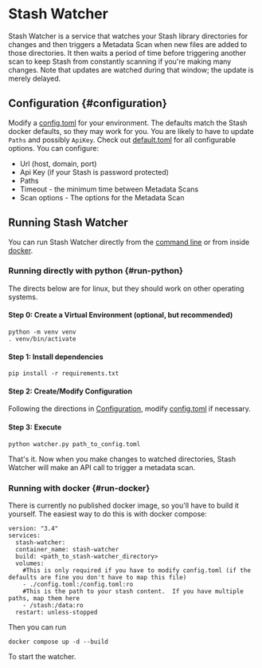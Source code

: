 # Stash Watcher
Stash Watcher is a service that watches your Stash library directories for changes and then triggers a Metadata Scan when new files are added to those directories.  It then waits a period of time before triggering another scan to keep Stash from constantly scanning if you're making many changes.  Note that updates are watched during that window; the update is merely delayed.

## Configuration {#configuration}
Modify a [config.toml](config.toml) for your environment.  The defaults match the Stash docker defaults, so they may work for you.  You are likely to have to update `Paths` and possibly `ApiKey`.  Check out [default.toml](default.toml) for all configurable options.  You can configure:
* Url (host, domain, port)
* Api Key (if your Stash is password protected)
* Paths
* Timeout - the minimum time between Metadata Scans
* Scan options - The options for the Metadata Scan

## Running Stash Watcher
You can run Stash Watcher directly from the [command line](#run-python) or from inside [docker](#run-docker).  

### Running directly with python {#run-python}
The directs below are for linux, but they should work on other operating systems.
#### Step 0: Create a Virtual Environment (optional, but recommended)
```
python -m venv venv
. venv/bin/activate
```
#### Step 1: Install dependencies
```
pip install -r requirements.txt
```
#### Step 2: Create/Modify Configuration
Following the directions in [Configuration](#configuration), modify [config.toml](config.toml) if necessary.

#### Step 3: Execute 
```
python watcher.py path_to_config.toml
```
That's it.  Now when you make changes to watched directories, Stash Watcher will make an API call to trigger a metadata scan.

### Running with docker {#run-docker}
There is currently no published docker image, so you'll have to build it yourself.  The easiest way to do this is with docker compose:
```
version: "3.4"
services:
  stash-watcher:
  container_name: stash-watcher
  build: <path_to_stash-watcher_directory>
  volumes:
    #This is only required if you have to modify config.toml (if the defaults are fine you don't have to map this file)
    - ./config.toml:/config.toml:ro
    #This is the path to your stash content.  If you have multiple paths, map them here
    - /stash:/data:ro
  restart: unless-stopped
```

Then you can run
```
docker compose up -d --build
```
To start the watcher.
